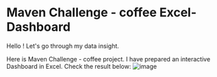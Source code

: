 # Maven Challenge - coffee Excel-Dashboard

Hello ! Let's go through my data insight.

Here is Maven Challenge - coffee project. 
I have prepared an interactive Dashboard in Excel. 
Check the result below: 
![image](https://github.com/klaudiaGie/maven_challenge_coffee/assets/169670432/b56244d4-bb74-4675-9ecb-dfc45c0c2779)

